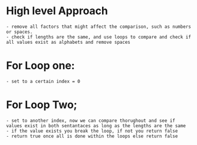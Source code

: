 # High level Approach
    - remove all factors that might affect the comparison, such as numbers or spaces.
    - check if lengths are the same, and use loops to compare and check if all values exist as alphabets and remove spaces
# For Loop one:
    - set to a certain index = 0
# For Loop Two;
    - set to another index, now we can compare thorughout and see if values exist in both sentantaces as long as the lengths are the same
    - if the value exists you break the loop, if not you return false
    - return true once all is done within the loops else return false